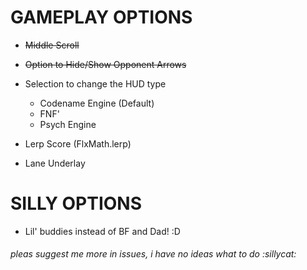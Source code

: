 # GAMEPLAY OPTIONS

- ~~Middle Scroll~~

- ~~Option to Hide/Show Opponent Arrows~~

- Selection to change the HUD type
    - Codename Engine (Default)
    - FNF'
    - Psych Engine

- Lerp Score (FlxMath.lerp)

- Lane Underlay

# SILLY OPTIONS

- Lil' buddies instead of BF and Dad! :D

###### pleas suggest me more in issues, i have no ideas what to do :sillycat:
